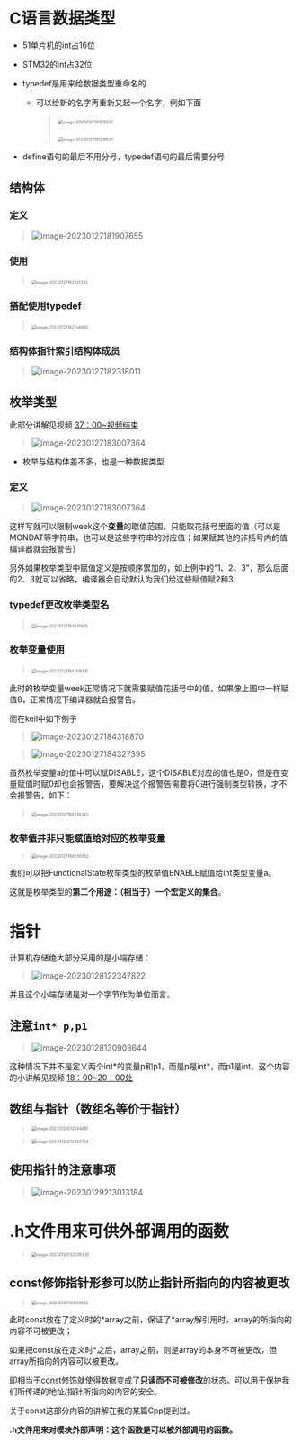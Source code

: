 # C语言数据类型

- 51单片机的int占16位

- STM32的int占32位

- typedef是用来给数据类型重命名的

    - 可以给新的名字再重新又起一个名字，例如下面

        > ​	<img src="D:\大学\单片机学习\C语言数据类型\C-MCU-\image-20230127181216531-167481659277412.png" alt="image-20230127181216531" style="zoom:50%;" />
        >
        > ​	<img src="D:\大学\单片机学习\C语言数据类型\C-MCU-\image-20230127181216531.png" alt="image-20230127181216531" style="zoom:50%;" />

- define语句的最后不用分号，typedef语句的最后需要分号

## 结构体

### 定义

> ![image-20230127181907655](D:\大学\单片机学习\C语言数据类型\C-MCU-\image-20230127181907655-167489086157315.png)

### 使用

> ​	<img src="D:\大学\单片机学习\C语言数据类型\C-MCU-\image-20230127182021332-167489087137417.png" alt="image-20230127182021332" style="zoom:50%;" />

### 搭配使用typedef

> ​	<img src="D:\大学\单片机学习\C语言数据类型\C-MCU-\image-20230127182134880-167489088216019.png" alt="image-20230127182134880" style="zoom:50%;" />

### 结构体指针索引结构体成员

> ![image-20230127182318011](D:\大学\单片机学习\C语言数据类型\C-MCU-\image-20230127182318011-167489089364621.png)

## 枚举类型

此部分讲解见视频 [37：00~视频结束](https://www.bilibili.com/video/BV1th411z7sn/?p=7&spm_id_from=333.1007.top_right_bar_window_history.content.click&vd_source=b8a7d9f6d396acb27e811371a96d6e9a)

> ![image-20230127183007364](D:\大学\单片机学习\C语言数据类型\C-MCU-\image-20230127183007364-167489090218323.png)

- 枚举与结构体差不多，也是一种数据类型

### 定义

> ![image-20230127183007364](D:\大学\单片机学习\C语言数据类型\C-MCU-\image-20230127183007364-167489090842925.png)

这样写就可以限制week这个**变量**的取值范围，只能取花括号里面的值（可以是MONDAT等字符串，也可以是这些字符串的对应值；如果赋其他的非括号内的值编译器就会报警告）

另外如果枚举类型中赋值定义是按顺序累加的，如上例中的“1、2、3”，那么后面的2、3就可以省略，编译器会自动默认为我们给这些赋值赋2和3

### typedef更改枚举类型名

> ​	<img src="D:\大学\单片机学习\C语言数据类型\C-MCU-\image-20230127183931845-167489092919627.png" alt="image-20230127183931845" style="zoom:50%;" />

### 枚举变量使用

> ​	<img src="D:\大学\单片机学习\C语言数据类型\C-MCU-\image-20230127184009315-167489093847029.png" alt="image-20230127184009315" style="zoom:50%;" />

此时的枚举变量week正常情况下就需要赋值花括号中的值，如果像上图中一样赋值8，正常情况下编译器就会报警告。

而在keil中如下例子

> ![image-20230127184318870](D:\大学\单片机学习\C语言数据类型\C-MCU-\image-20230127184318870.png)

> ![image-20230127184327395](D:\大学\单片机学习\C语言数据类型\C-MCU-\image-20230127184327395-167489096451332.png)

虽然枚举变量a的值中可以赋DISABLE，这个DISABLE对应的值也是0，但是在变量赋值时赋0却也会报警告，要解决这个报警告需要将0进行强制类型转换，才不会报警告，如下：

> ​	<img src="D:\大学\单片机学习\C语言数据类型\C-MCU-\image-20230127184538352-167489096978534.png" alt="image-20230127184538352" style="zoom:50%;" />

### 枚举值并非只能赋值给对应的枚举变量

> <img src="D:\大学\单片机学习\C语言数据类型\C-MCU-\image-20230127184538352-167489097833036.png" alt="image-20230127184538352" style="zoom:50%;" />

我们可以把FunctionalState枚举类型的枚举值ENABLE赋值给int类型变量a。

这就是枚举类型的**第二个用途：（相当于）一个宏定义的集合**。

# 指针

计算机存储绝大部分采用的是小端存储：

> ![image-20230128122347822](D:\大学\单片机学习\C语言数据类型\C-MCU-\image-20230128122347822.png)

并且这个小端存储是对一个字节作为单位而言。

## 注意`int* p,p1`

> ![image-20230128130908644](D:\大学\单片机学习\C语言数据类型\C-MCU-\image-20230128130908644.png)

这种情况下并不是定义两个int*的变量p和p1，而是p是int\*，而p1是int。这个内容的小讲解见视频 [18：00~20：00处](https://www.bilibili.com/video/BV1Mb4y1X7dz/?spm_id_from=333.999.0.0&vd_source=b8a7d9f6d396acb27e811371a96d6e9a)

## 数组与指针（数组名等价于指针）

> <img src="D:\大学\单片机学习\C语言数据类型\C-MCU-\image-20230129212544891.png" alt="image-20230129212544891" style="zoom:50%;" />

> <img src="D:\大学\单片机学习\C语言数据类型\C-MCU-\image-20230129212520734.png" alt="image-20230129212520734" style="zoom:50%;" />

## 使用指针的注意事项

> ![image-20230129213013184](D:\大学\单片机学习\C语言数据类型\C-MCU-\image-20230129213013184.png)

# .h文件用来可供外部调用的函数

> <img src="D:\大学\单片机学习\C语言数据类型\C-MCU-\image-20230128132036330.png" alt="image-20230128132036330" style="zoom:50%;" />

## const修饰指针形参可以防止指针所指向的内容被更改

> <img src="D:\大学\单片机学习\C语言数据类型\C-MCU-\image-20230130131638652.png" alt="image-20230130131638652" style="zoom: 50%;" />

此时const放在了定义时的*array之前，保证了\*array解引用时，array的所指向的内容不可被更改；

如果把const放在定义时*之后，array之前，则是array的本身不可被更改，但array所指向的内容可以被更改。

即相当于const修饰就使得数据变成了**只读而不可被修改**的状态。可以用于保护我们所传递的地址/指针所指向的内容的安全。

关于const这部分内容的讲解在我的某篇Cpp提到过。



**.h文件用来对模块外部声明：这个函数是可以被外部调用的函数。**